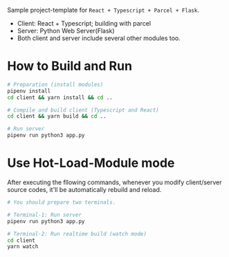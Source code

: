 Sample project-template for `React + Typescript + Parcel + Flask`.

- Client: React + Typescript; building with parcel
- Server: Python Web Server(Flask)
- Both client and server include several other modules too.

# How to Build and Run

```bash
# Preparation (install modules)
pipenv install
cd client && yarn install && cd ..

# Compile and build client (Typescript and React)
cd client && yarn build && cd ..

# Run server
pipenv run python3 app.py
```

# Use Hot-Load-Module mode

After executing the fllowing commands, whenever you modify client/server source codes, it'll be automatically rebuild and reload.

```bash
# You should prepare two terminals.

# Terminal-1: Run server
pipenv run python3 app.py

# Terminal-2: Run realtime build (watch mode)
cd client
yarn watch
```
